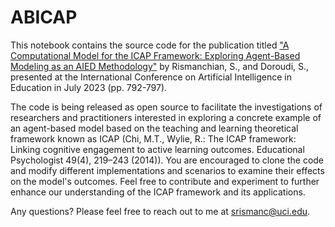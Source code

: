 # ABICAP

This notebook contains the source code for the publication titled ["A Computational Model for the ICAP Framework: Exploring Agent-Based Modeling as an AIED Methodology"](https://doi.org/10.1007/978-3-031-36272-9_73) by Rismanchian, S., and Doroudi, S., presented at the International Conference on Artificial Intelligence in Education in July 2023 (pp. 792-797).

The code is being released as open source to facilitate the investigations of researchers and practitioners interested in exploring a concrete example of an agent-based model based on the teaching and learning theoretical framework known as ICAP (Chi, M.T., Wylie, R.: The ICAP framework: Linking cognitive engagement to active learning outcomes. Educational Psychologist 49(4), 219–243 (2014)). You are encouraged to clone the code and modify different implementations and scenarios to examine their effects on the model's outcomes. Feel free to contribute and experiment to further enhance our understanding of the ICAP framework and its applications.

Any questions? Please feel free to reach out to me at srismanc@uci.edu.
